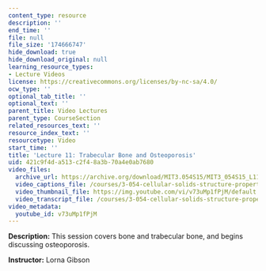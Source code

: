 ```yaml
---
content_type: resource
description: ''
end_time: ''
file: null
file_size: '174666747'
hide_download: true
hide_download_original: null
learning_resource_types:
- Lecture Videos
license: https://creativecommons.org/licenses/by-nc-sa/4.0/
ocw_type: ''
optional_tab_title: ''
optional_text: ''
parent_title: Video Lectures
parent_type: CourseSection
related_resources_text: ''
resource_index_text: ''
resourcetype: Video
start_time: ''
title: 'Lecture 11: Trabecular Bone and Osteoporosis'
uid: 421c9f4d-a513-c2f4-8a3b-70a4e0ab7680
video_files:
  archive_url: https://archive.org/download/MIT3.054S15/MIT3_054S15_L11_300k.mp4
  video_captions_file: /courses/3-054-cellular-solids-structure-properties-and-applications-spring-2015/bbd5e4e00ab5503cb50424c7b0a26239_v73uMp1fPjM.vtt
  video_thumbnail_file: https://img.youtube.com/vi/v73uMp1fPjM/default.jpg
  video_transcript_file: /courses/3-054-cellular-solids-structure-properties-and-applications-spring-2015/57150823fbd85f61c27184f8ebf84dd6_v73uMp1fPjM.pdf
video_metadata:
  youtube_id: v73uMp1fPjM
---
```


**Description:** This session covers bone and trabecular bone, and begins discussing osteoporosis.

**Instructor:** Lorna Gibson

